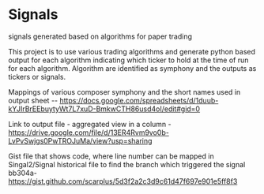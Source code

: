 # Signals
signals generated based on algorithms for paper trading


This project is to use various trading algorithms and generate python based output for each algorithm indicating which ticker to hold at the time of run for each algorithm. Algorithm are identified as symphony and the outputs as tickers or signals.

Mappings of various composer symphony and the short names used in output sheet -- https://docs.google.com/spreadsheets/d/1duub-kYJIrBrEEbuytyWt7L7xuD-BmkwCTH86usd4oI/edit#gid=0

Link to output file -
aggregated view in a column - https://drive.google.com/file/d/13ER4Rvm9vo0b-LvPvSwjgs0PwTROJuMa/view?usp=sharing

Gist file that shows code, where line number can be mapped in Singal2/Signal historical file to find the branch which triggered the signal
bb304a- https://gist.github.com/scarplus/5d3f2a2c3d9c61d47f697e901e5ff8f3



